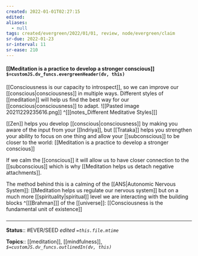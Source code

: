 ```yaml
---
created: 2022-01-01T02:27:15 
edited: 
aliases:
  - null
tags: created/evergreen/2022/01/01, review, node/evergreen/claim
sr-due: 2022-01-23
sr-interval: 11
sr-ease: 210
---
```


#### [[Meditation is a practice to develop a stronger conscious]] `$=customJS.dv_funcs.evergreenHeader(dv, this)`

[[Consciousness is our capacity to introspect]], so we can improve our [[conscious|consciousness]] in multiple ways. 
Different styles of [[meditation]] will help us find the best way for our [[conscious|consciousness]] to adapt.
 ![[Pasted image 20211229235616.png]]
^[[[notes_Different Meditative Styles]]]

[[Zen]] helps you develop [[conscious|consciousness]] by making you aware of the input from your [[Indriya]], but [[Trataka]] helps you strengthen your ability to focus on one thing and allow your [[subconscious]] to be closer to the world:
[[Meditation is a practice to develop a stronger conscious]]

If we calm the [[conscious]] it will allow us to have closer connection to the [[subconscious]] which is why [[Meditation helps us detach negative attachments]].

The method behind this is a calming of the [[ANS|Autonomic Nervous System]]: [[Meditation helps us regulate our nervous system]]
but on a much more [[spirituality|spiritual]] level we are interacting with the building blocks 
^[[[Brahman]]]
of the [[universe]]:
[[Consciousness is the fundamental unit of existence]]

### <hr class="footnote"/>

**Status**:: #EVER/SEED
*edited `=this.file.mtime`*

**Topics**:: [[meditation]], [[mindfulness]], 
*`$=customJS.dv_funcs.outlinedIn(dv, this)`*
